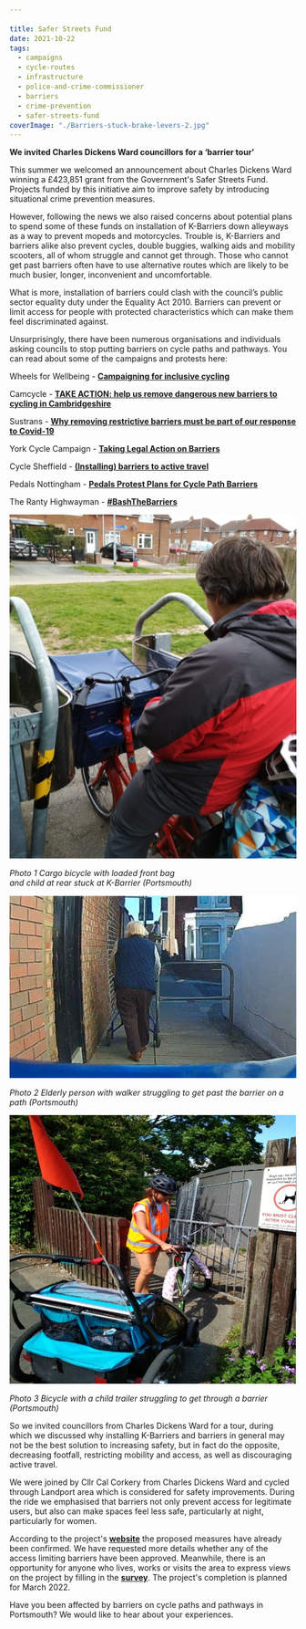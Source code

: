 ```yaml
---

title: Safer Streets Fund
date: 2021-10-22
tags:  
  - campaigns
  - cycle-routes
  - infrastructure
  - police-and-crime-commissioner 
  - barriers
  - crime-prevention
  - safer-streets-fund
coverImage: "./Barriers-stuck-brake-levers-2.jpg"
---
```


**We invited Charles Dickens Ward councillors for a ‘barrier tour’**

This summer we welcomed an announcement about Charles Dickens Ward winning a £423,851 grant from the Government's Safer Streets Fund. Projects funded by this initiative aim to improve safety by introducing situational crime prevention measures.

However, following the news we also raised concerns about potential plans to spend some of these funds on installation of K-Barriers down alleyways as a way to prevent mopeds and motorcycles. Trouble is, K-Barriers and barriers alike also prevent cycles, double buggies, walking aids and mobility scooters, all of whom struggle and cannot get through. Those who cannot get past barriers often have to use alternative routes which are likely to be much busier, longer, inconvenient and uncomfortable.

What is more, installation of barriers could clash with the council’s public sector equality duty under the Equality Act 2010. Barriers can prevent or limit access for people with protected characteristics which can make them feel discriminated against.

Unsurprisingly, there have been numerous organisations and individuals asking councils to stop putting barriers on cycle paths and pathways. You can read about some of the campaigns and protests here:

Wheels for Wellbeing - [**Campaigning for inclusive cycling**](https://wheelsforwellbeing.org.uk/bash-the-barriers/)

Camcycle - [**TAKE ACTION: help us remove dangerous new barriers to cycling in Cambridgeshire**](https://www.camcycle.org.uk/blog/2021/02/take-action-remove-barriers-to-cycling-in-cambridgeshire/)

Sustrans - [**Why removing restrictive barriers must be part of our response to Covid-19**](https://www.sustrans.org.uk/our-blog/opinion/2020/june/why-removing-restrictive-barriers-must-be-part-of-our-response-to-covid-19)

York Cycle Campaign - [**Taking Legal Action on Barriers**](https://yorkcyclecampaign.bike/2021/03/20/taking-legal-action-on-barriers/)

Cycle Sheffield - [**(Installing) barriers to active travel**](https://www.cyclesheffield.org.uk/2017/01/04/barriers-on-cycle-paths/)

Pedals Nottingham - [**Pedals Protest Plans for Cycle Path Barriers**](http://pedals.org.uk/2019/05/05/pedals-protest-plans-for-cycle-path-barriers/)

The Ranty Highwayman - [**#BashTheBarriers**](https://therantyhighwayman.blogspot.com/2016/01/bashthebarriers.html)

![](./Untitled.jpg)

_Photo 1 Cargo bicycle with loaded front bag_  
_and child at rear stuck at K-Barrier (Portsmouth)_

![](./Barriers-Elderly.jpg)

_Photo 2 Elderly person with walker struggling to get past the barrier on a path (Portsmouth)_

![](./Barriers-Trailer.jpg)

  
_Photo 3 Bicycle with a child trailer struggling to get through a barrier (Portsmouth)_

So we invited councillors from Charles Dickens Ward for a tour, during which we discussed why installing K-Barriers and barriers in general may not be the best solution to increasing safety, but in fact do the opposite, decreasing footfall, restricting mobility and access, as well as discouraging active travel.

We were joined by Cllr Cal Corkery from Charles Dickens Ward and cycled through Landport area which is considered for safety improvements. During the ride we emphasised that barriers not only prevent access for legitimate users, but also can make spaces feel less safe, particularly at night, particularly for women.

According to the project's **[website](https://www.hampshire-pcc.gov.uk/get-involved/taking-action/safer-streets/portsmouth-2021)** the proposed measures have already been confirmed. We have requested more details whether any of the access limiting barriers have been approved. Meanwhile, there is an opportunity for anyone who lives, works or visits the area to express views on the project by filling in the [**survey**](https://survey.alchemer.eu/s3/90366813/Safer-Streets-Fund-2). The project's completion is planned for March 2022.

Have you been affected by barriers on cycle paths and pathways in Portsmouth? We would like to hear about your experiences.
